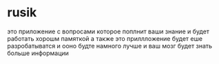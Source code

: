# rusik
это приложение с вопросами которое поплнит ваши знание и будет работать хорошм памяткой а также это приллложение будет еше разробатыватся и ооно будте намного лучше и ваш мозг будет знать больше информации
